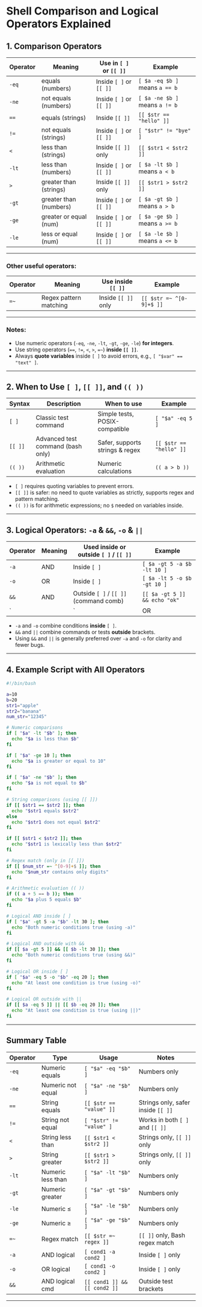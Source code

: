 # Shell Comparison and Logical Operators Explained

## 1. Comparison Operators

| Operator | Meaning               | Use in `[ ]` or `[[ ]]`           | Example                         |
|----------|-----------------------|----------------------------------|--------------------------------|
| `-eq`    | equals (numbers)      | Inside `[ ]` or `[[ ]]`          | `[ $a -eq $b ]` means `a == b` |
| `-ne`    | not equals (numbers)  | Inside `[ ]` or `[[ ]]`          | `[ $a -ne $b ]` means `a != b` |
| `==`     | equals (strings)      | Inside `[[ ]]`                   | `[[ $str == "hello" ]]`        |
| `!=`     | not equals (strings)  | Inside `[ ]` or `[[ ]]`          | `[ "$str" != "bye" ]`          |
| `<`      | less than (strings)   | Inside `[[ ]]` only              | `[[ $str1 < $str2 ]]`          |
| `-lt`    | less than (numbers)   | Inside `[ ]` or `[[ ]]`          | `[ $a -lt $b ]` means `a < b`  |
| `>`      | greater than (strings)| Inside `[[ ]]` only              | `[[ $str1 > $str2 ]]`          |
| `-gt`    | greater than (numbers)| Inside `[ ]` or `[[ ]]`          | `[ $a -gt $b ]` means `a > b`  |
| `-ge`    | greater or equal (num)| Inside `[ ]` or `[[ ]]`          | `[ $a -ge $b ]` means `a >= b` |
| `-le`    | less or equal (num)   | Inside `[ ]` or `[[ ]]`          | `[ $a -le $b ]` means `a <= b` |

---

### Other useful operators:

| Operator | Meaning                       | Use inside `[[ ]]`         | Example                         |
|----------|-------------------------------|----------------------------|--------------------------------|
| `=~`     | Regex pattern matching         | Inside `[[ ]]` only        | `[[ $str =~ ^[0-9]+$ ]]`       |

---

### Notes:

- Use numeric operators (`-eq`, `-ne`, `-lt`, `-gt`, `-ge`, `-le`) **for integers**.
- Use string operators (`==`, `!=`, `<`, `>`, `=~`) **inside `[[ ]]`**.
- Always **quote variables** inside `[ ]` to avoid errors, e.g., `[ "$var" == "text" ]`.

---

## 2. When to Use `[ ]`, `[[ ]]`, and `(( ))`

| Syntax   | Description                          | When to use                       | Example                         |
|----------|------------------------------------|---------------------------------|--------------------------------|
| `[ ]`    | Classic test command                | Simple tests, POSIX-compatible   | `[ "$a" -eq 5 ]`               |
| `[[ ]]`  | Advanced test command (bash only)  | Safer, supports strings & regex | `[[ $str == "hello" ]]`        |
| `(( ))`  | Arithmetic evaluation               | Numeric calculations             | `(( a > b ))`                  |

- `[ ]` requires quoting variables to prevent errors.
- `[[ ]]` is safer: no need to quote variables as strictly, supports regex and pattern matching.
- `(( ))` is for arithmetic expressions; no `$` needed on variables inside.

---

## 3. Logical Operators: `-a` & `&&`, `-o` & `||`

| Operator | Meaning      | Used inside or outside `[ ]` / `[[ ]]` | Example                                |
|----------|--------------|----------------------------------------|---------------------------------------|
| `-a`     | AND          | Inside `[ ]`                           | `[ $a -gt 5 -a $b -lt 10 ]`           |
| `-o`     | OR           | Inside `[ ]`                           | `[ $a -lt 5 -o $b -gt 10 ]`           |
| `&&`     | AND          | Outside `[ ]` / `[[ ]]` (command comb) | `[[ $a -gt 5 ]] && echo "ok"`          |
| `||`     | OR           | Outside `[ ]` / `[[ ]]` (command comb) | `[[ $a -lt 5 ]] || echo "no"`          |


- `-a` and `-o` combine conditions **inside** `[ ]`.
- `&&` and `||` combine commands or tests **outside** brackets.
- Using `&&` and `||` is generally preferred over `-a` and `-o` for clarity and fewer bugs.

---

## 4. Example Script with All Operators

```bash
#!/bin/bash

a=10
b=20
str1="apple"
str2="banana"
num_str="12345"

# Numeric comparisons
if [ "$a" -lt "$b" ]; then
  echo "$a is less than $b"
fi

if [ "$a" -ge 10 ]; then
  echo "$a is greater or equal to 10"
fi

if [ "$a" -ne "$b" ]; then
  echo "$a is not equal to $b"
fi

# String comparisons (using [[ ]])
if [[ $str1 == $str2 ]]; then
  echo "$str1 equals $str2"
else
  echo "$str1 does not equal $str2"
fi

if [[ $str1 < $str2 ]]; then
  echo "$str1 is lexically less than $str2"
fi

# Regex match (only in [[ ]])
if [[ $num_str =~ ^[0-9]+$ ]]; then
  echo "$num_str contains only digits"
fi

# Arithmetic evaluation (( ))
if (( a + 5 == b )); then
  echo "$a plus 5 equals $b"
fi

# Logical AND inside [ ]
if [ "$a" -gt 5 -a "$b" -lt 30 ]; then
  echo "Both numeric conditions true (using -a)"
fi

# Logical AND outside with &&
if [[ $a -gt 5 ]] && [[ $b -lt 30 ]]; then
  echo "Both numeric conditions true (using &&)"
fi

# Logical OR inside [ ]
if [ "$a" -eq 5 -o "$b" -eq 20 ]; then
  echo "At least one condition is true (using -o)"
fi

# Logical OR outside with ||
if [[ $a -eq 5 ]] || [[ $b -eq 20 ]]; then
  echo "At least one condition is true (using ||)"
fi
````

---

## Summary Table

| Operator | Type              | Usage                        | Notes                          |
| -------- | ----------------- | ---------------------------- | ------------------------------ |
| `-eq`    | Numeric equals    | `[ "$a" -eq "$b" ]`          | Numbers only                   |
| `-ne`    | Numeric not equal | `[ "$a" -ne "$b" ]`          | Numbers only                   |
| `==`     | String equals     | `[[ $str == "value" ]]`      | Strings only, safer inside `[[ ]]` |
| `!=`     | String not equal  | `[ "$str" != "value" ]`      | Works in both `[ ]` and `[[ ]]`|
| `<`      | String less than  | `[[ $str1 < $str2 ]]`        | Strings only, `[[ ]]` only     |
| `>`      | String greater    | `[[ $str1 > $str2 ]]`        | Strings only, `[[ ]]` only     |
| `-lt`    | Numeric less than | `[ "$a" -lt "$b" ]`          | Numbers only                   |
| `-gt`    | Numeric greater   | `[ "$a" -gt "$b" ]`          | Numbers only                   |
| `-le`    | Numeric ≤         | `[ "$a" -le "$b" ]`          | Numbers only                   |
| `-ge`    | Numeric ≥         | `[ "$a" -ge "$b" ]`          | Numbers only                   |
| `=~`     | Regex match       | `[[ $str =~ regex ]]`        | `[[ ]]` only, Bash regex match |
| `-a`     | AND logical       | `[ cond1 -a cond2 ]`         | Inside `[ ]` only              |
| `-o`     | OR logical        | `[ cond1 -o cond2 ]`         | Inside `[ ]` only              |
| `&&`     | AND logical cmd   | `[[ cond1 ]] && [[ cond2 ]]` | Outside test brackets          |


---



